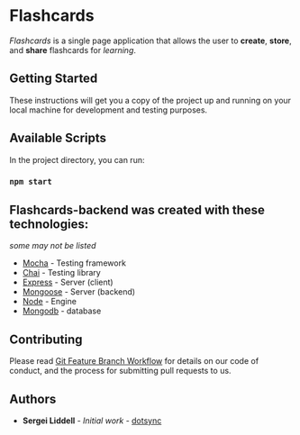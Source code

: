 # Flashcards

*Flashcards* is a single page application that allows the user to **create**, **store**, and **share** flashcards for *learning*.

## Getting Started

These instructions will get you a copy of the project up and running on your local machine for development and testing purposes.

## Available Scripts

In the project directory, you can run:

### `npm start`

<!-- Runs the app in the development mode.<br />
Open [http://localhost:3000](http://localhost:3000) to view it in the browser. -->


## Flashcards-backend was created with these technologies:
*some may not be listed*

* [Mocha](https://mochajs.org/) - Testing framework
* [Chai](https://www.chaijs.com/) - Testing library
* [Express](https://expressjs.com/) - Server (client)
* [Mongoose](https://mongoosejs.com/) - Server (backend)
* [Node](https://nodejs.org/) - Engine
* [Mongodb](https://docs.mongodb.com/) - database

## Contributing

Please read [Git Feature Branch Workflow](https://www.atlassian.com/git/tutorials/comparing-workflows/feature-branch-workflow) for details on our code of conduct, and the process for submitting pull requests to us.

## Authors

* **Sergei Liddell** - *Initial work* - [dotsync](https://github.com/dotsync)
